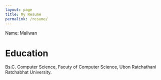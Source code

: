 ```yaml
---
layout: page
title: My Resume
permalink: /resume/
---
```


Name: Maliwan

# Education
Bs.C. Computer Science, 
Facuty of Computer Science,
Ubon Ratchathani Ratchabhat University.
